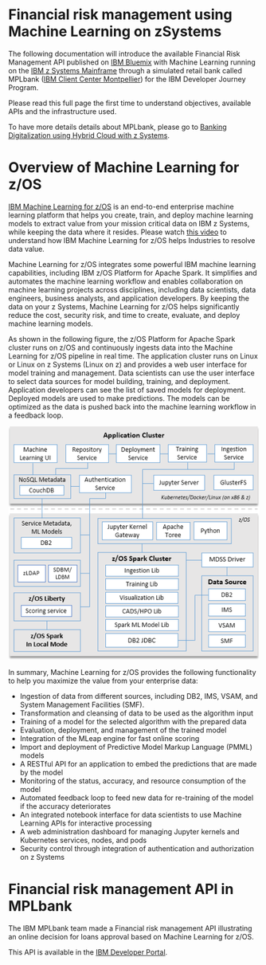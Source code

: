 # Financial risk management using Machine Learning on zSystems

The following documentation will introduce the available Financial Risk Management API published on [IBM Bluemix] with Machine Learning running on the [IBM z Systems Mainframe] through a simulated retail bank called MPLbank ([IBM Client Center Montpellier]) for the IBM Developer Journey Program.

Please read this full page the first time to understand objectives, available APIs and the infrastructure used.

To have more details details about MPLbank, please go to [Banking Digitalization using Hybrid Cloud with z Systems].

# Overview of Machine Learning for z/OS

[IBM Machine Learning for z/OS] is an end-to-end enterprise machine learning platform that helps you create, train, and deploy machine learning models to extract value from your mission critical data on IBM z Systems, while keeping the data where it resides. Please watch [this video] to understand how IBM Machine Learning for z/OS helps Industries to resolve data value.

Machine Learning for z/OS integrates some powerful IBM machine learning capabilities, including IBM z/OS Platform for Apache Spark. It simplifies and automates the machine learning workflow and enables collaboration on machine learning projects across disciplines, including data scientists, data engineers, business analysts, and application developers. By keeping the data on your z Systems, Machine Learning for z/OS helps significantly reduce the cost, security risk, and time to create, evaluate, and deploy machine learning models.

As shown in the following figure, the z/OS Platform for Apache Spark cluster runs on z/OS and continuously ingests data into the Machine Learning for z/OS pipeline in real time. The application cluster runs on Linux or Linux on z Systems (Linux on z) and provides a web user interface for model training and management. Data scientists can use the user interface to select data sources for model building, training, and deployment. Application developers can see the list of saved models for deployment. Deployed models are used to make predictions. The models can be optimized as the data is pushed back into the machine learning workflow in a feedback loop.

![alt text](images/mlz_architecture.png "Architecture")

In summary, Machine Learning for z/OS provides the following functionality to help you maximize the value from your enterprise data:

* Ingestion of data from different sources, including DB2, IMS, VSAM, and System Management Facilities (SMF).
* Transformation and cleansing of data to be used as the algorithm input
* Training of a model for the selected algorithm with the prepared data
* Evaluation, deployment, and management of the trained model
* Integration of the MLeap engine for fast online scoring
* Import and deployment of Predictive Model Markup Language (PMML) models
* A RESTful API for an application to embed the predictions that are made by the model
* Monitoring of the status, accuracy, and resource consumption of the model
* Automated feedback loop to feed new data for re-training of the model if the accuracy deteriorates
* An integrated notebook interface for data scientists to use Machine Learning APIs for interactive processing
* A web administration dashboard for managing Jupyter kernels and Kubernetes services, nodes, and pods
* Security control through integration of authentication and authorization on z Systems

# Financial risk management API in MPLbank

The IBM MPLbank team made a Financial risk management API illustrating an online decision for loans approval based on Machine Learning for z/OS.

This API is available in the [IBM Developer Portal]. 


[IBM Bluemix]: https://www.ibm.com/us-en/marketplace/cloud-platform
[IBM z Systems Mainframe]: https://www-03.ibm.com/systems/z/
[IBM Client Center Montpellier]: https://www.ibm.com/ibm/clientcenter/montpellier/
[Banking Digitalization using Hybrid Cloud with z Systems]:https://github.com/IBM/Banking-digitalization-using-hybrid-cloud-with-zSystem

[IBM Machine Learning for z/OS]: https://www.ibm.com/ms-en/marketplace/machine-learning-for-zos
[IBM Machine Learning for z/OS Knowledge Center]: https://www.ibm.com/support/knowledgecenter/en/SS9PF4

[this video]:https://www.youtube.com/watch?v=Xs-4sRZ133I

[IBM Developer Portal]: https://developer-contest-spbodieusibmcom-prod.developer.us.apiconnect.ibmcloud.com/
